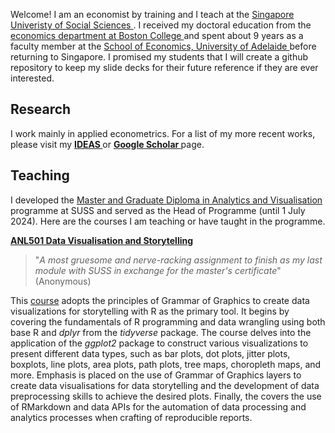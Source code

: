 Welcome! I am an economist by training and I teach at the <a href="https://www.suss.edu.sg/"> Singapore Univeristy of Social Sciences </a>. I received my doctoral education from the  
<a href="https://www.bc.edu/bc-web/schools/morrissey/departments/economics.html"> economics department at Boston College </a> and spent about 9 years as a faculty member at the <a href="https://able.adelaide.edu.au/economics-and-public-policy/"> School of Economics, University of Adelaide </a> before returning to Singapore. I promised my students that I will create a github repository to keep my slide decks for their future reference if they are ever interested. 

## Research

I work mainly in applied econometrics. For a list of my more recent works, please visit my <a style="font-weight:bold" href="https://ideas.repec.org/f/psi516.html"> IDEAS </a> or <a style="font-weight:bold" href="https://scholar.google.com.au/citations?user=m7HG2YQAAAAJ&hl=en"> Google Scholar </a> page.

## Teaching

I developed the  <a href="https://www.suss.edu.sg/programmes/detail/mavi">Master and Graduate Diploma in Analytics and Visualisation</a> programme at SUSS and served as the Head of Programme (until 1 July 2024). Here are the courses I am teaching or have taught in the programme.


 <a  style="font-weight:bold" href="https://nicholas-sim.github.io/ANL501-Data-Visualisation-and-Storytelling/">ANL501 Data Visualisation and Storytelling</a>

> "_A most gruesome and nerve-racking assignment to finish as my last module with SUSS in exchange for the master's certificate_"  (Anonymous) 


This <a href="https://nicholas-sim.github.io/ANL501-Data-Visualisation-and-Storytelling/">course</a> adopts the principles of Grammar of Graphics to create data visualizations for storytelling with R as the primary tool. It begins by covering the fundamentals of R programming and data wrangling using both base R and _dplyr_ from the _tidyverse_ package. The course delves into the application of the _ggplot2_ package to construct various visualizations to present different data types, such as bar plots, dot plots, jitter plots, boxplots, line plots, area plots, path plots, tree maps, choropleth maps, and more. Emphasis is placed on the use of Grammar of Graphics layers to create data visualisations for data storytelling and the development of data preprocessing skills to achieve the desired plots. Finally, the covers the use of RMarkdown and data APIs for the automation of data processing and analytics processes when crafting of reproducible reports.



